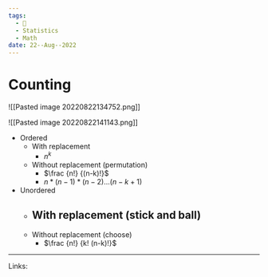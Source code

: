 ```yaml
---
tags:
  - 🌱
  - Statistics
  - Math
date: 22--Aug--2022
---
```


# Counting

![[Pasted image 20220822134752.png]]

![[Pasted image 20220822141143.png]]

- Ordered
    - With replacement
        - $n^k$
    - Without replacement (permutation)
        - $\frac {n!} {(n-k)!}$
        - $n*(n-1)*(n-2)...(n-k+1)$
- Unordered
    - With replacement (stick and ball)
        - 
    - Without replacement (choose)
        - $\frac {n!} {k! (n-k)!}$

---
Links: 